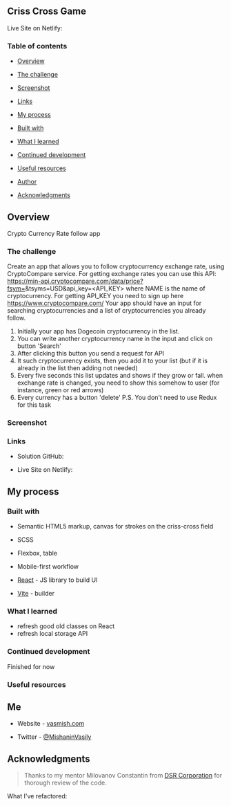 ## Criss Cross Game

Live Site on Netlify: []()

### Table of contents

- [Overview](#overview)

- [The challenge](#the-challenge)

- [Screenshot](#screenshot)

- [Links](#links)

- [My process](#my-process)

- [Built with](#built-with)

- [What I learned](#what-i-learned)

- [Continued development](#continued-development)

- [Useful resources](#useful-resources)

- [Author](#author)

- [Acknowledgments](#acknowledgments)

## Overview

Crypto Currency Rate follow app

### The challenge

Create an app that allows you to follow cryptocurrency exchange rate, using CryptoCompare service. For getting exchange rates you can use this API: https://min-api.cryptocompare.com/data/price?fsym=<NAME>&tsyms=USD&api_key=<API_KEY&gt; where NAME is the name of cryptocurrency.
For getting API_KEY you need to sign up here https://www.cryptocompare.com/
Your app should have an input for searching cryptocurrencies and a list of cryptocurrencies you already follow.

1. Initially your app has Dogecoin cryptocurrency in the list.
2. You can write another cryptocurrency name in the input and click on button 'Search'
3. After clicking this button you send a request for API
4. It such cryptocurrency exists, then you add it to your list (but if it is already in the list then adding not needed)
5. Every five seconds this list updates and shows if they grow or fall. when exchange rate is changed, you need to show this somehow to user (for instance, green or red arrows)
6. Every currency has a button 'delete'
   P.S. You don't need to use Redux for this task

### Screenshot

### Links

- Solution GitHub: []()

- Live Site on Netlify: []()

## My process

### Built with

- Semantic HTML5 markup, canvas for strokes on the criss-cross field

- SCSS

- Flexbox, table

- Mobile-first workflow

- [React](https://reactjs.org/) - JS library to build UI

- [Vite](https://vitejs.dev/) - builder

### What I learned

- refresh good old classes on React
- refresh local storage API

### Continued development

Finished for now

### Useful resources

## Me

- Website - [vasmish.com](https://vasmish.com/)

- Twitter - [@MishaninVasily](https://twitter.com/MishaninVasily)

## Acknowledgments

> Thanks to my mentor Milovanov Constantin from [DSR Corporation](https://en.dsr-corporation.com/) for thorough review of the code.

What I've refactored:

